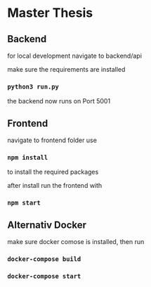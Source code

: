 # Master Thesis

## Backend
for local development
navigate to backend/api 

make sure the requirements are installed 
### `python3 run.py`
 the backend now runs on Port 5001

## Frontend
navigate to frontend folder
use
### `npm install`
to install the required packages

after install run the frontend with
### `npm start`


## Alternativ Docker
make sure docker comose is installed, then run

### `docker-compose build`
### `docker-compose start`
